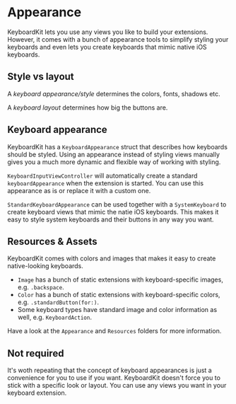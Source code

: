 #  Appearance

KeyboardKit lets you use any views you like to build your extensions. However, it comes with a bunch of appearance tools to simplify styling your keyboards and even lets you create keyboards that mimic native iOS keyboards.


## Style vs layout

A *keyboard appearance/style* determines the colors, fonts, shadows etc.

A *keyboard layout* determines how big the buttons are.


## Keyboard appearance

KeyboardKit has a `KeyboardAppearance` struct that describes how keyboards should be styled. Using an appearance instead of styling views manually gives you a much more dynamic and flexible way of working with styling.

`KeyboardInputViewController` will automatically create a standard `keyboardAppearance` when the extension is started. You can use this appearance as is or replace it with a custom one.

`StandardKeyboardAppearance` can be used together with a `SystemKeyboard` to create keyboard views that mimic the natie iOS keyboards. This makes it easy to style system keyboards and their buttons in any way you want.


## Resources & Assets

KeyboardKit comes with colors and images that makes it easy to create native-looking keyboards.

* `Image` has a bunch of static extensions with keyboard-specific images, e.g. `.backspace`.
* `Color` has a bunch of static extensions with keyboard-specific colors, e.g. `.standardButton(for:)`.
* Some keyboard types have standard image and color information as well, e.g. `KeyboardAction`. 

Have a look at the `Appearance` and `Resources` folders for more information.


## Not required

It's woth repeating that the concept of keyboard appearances is just a convenience for you to use if you want. KeyboardKit doesn't force you to stick with a specific look or layout. You can use any views you want in your keyboard extension.
